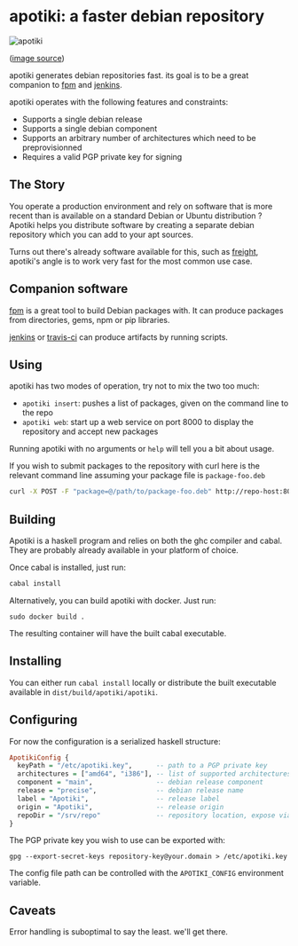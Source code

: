 apotiki: a faster debian repository
===================================

![apotiki](http://i.imgur.com/3Jmupwb.jpg)

([image source](http://commons.wikimedia.org/wiki/File:A_view_of_the_map_repository_at_The_National_Archives.jpg))

apotiki generates debian repositories fast. its goal is
to be a great companion to [fpm](https://github.com/jordansissel/fpm) and
[jenkins](http://jenkins-ci.org).

apotiki operates with the following features and constraints:

* Supports a single debian release
* Supports a single debian component
* Supports an arbitrary number of architectures which need to be preprovisionned
* Requires a valid PGP private key for signing

## The Story

You operate a production environment and rely on software that is more recent than is
available on a standard Debian or Ubuntu distribution ? Apotiki helps you distribute
software by creating a separate debian repository which you can add to your apt sources.

Turns out there's already software available for this, such as [freight](https://github.com/rcrowley/freight),
apotiki's angle is to work very fast for the most common use case.

## Companion software

[fpm](https://github.com/jordansissel/fpm) is a great tool to build Debian packages with.
It can produce packages from directories, gems, npm or pip libraries.

[jenkins](http://jenkins-ci.org) or [travis-ci](http://travis-ci.com) can produce artifacts by running
scripts.

## Using

apotiki has two modes of operation, try not to mix the two too much:

* `apotiki insert`: pushes a list of packages, given on the command line to the repo 
* `apotiki web`: start up a web service on port 8000 to display the repository and accept new packages

Running apotiki with no arguments or `help` will tell you a bit about usage.

If you wish to submit packages to the repository with curl here is the relevant command line
assuming your package file is `package-foo.deb`

```bash
curl -X POST -F "package=@/path/to/package-foo.deb" http://repo-host:8000/repo
```

## Building

Apotiki is a haskell program and relies on both the ghc compiler and
cabal. They are probably already available in your platform of choice.

Once cabal is installed, just run:

```bash
cabal install
```

Alternatively, you can build apotiki with docker. Just run:

```
sudo docker build .
```

The resulting container will have the built cabal executable.

## Installing

You can either run `cabal install` locally or distribute the built
executable available in `dist/build/apotiki/apotiki`.

## Configuring

For now the configuration is a serialized haskell structure:

```haskell
ApotikiConfig {
  keyPath = "/etc/apotiki.key",      -- path to a PGP private key
  architectures = ["amd64", "i386"], -- list of supported architectures
  component = "main",                -- debian release component
  release = "precise",               -- debian release name
  label = "Apotiki",                 -- release label
  origin = "Apotiki",                -- release origin
  repoDir = "/srv/repo"              -- repository location, expose via http
}
```
The PGP private key you wish to use can be exported with:

```
gpg --export-secret-keys repository-key@your.domain > /etc/apotiki.key
```

The config file path can be controlled with the `APOTIKI_CONFIG` environment
variable.

## Caveats

Error handling is suboptimal to say the least. we'll get there.
